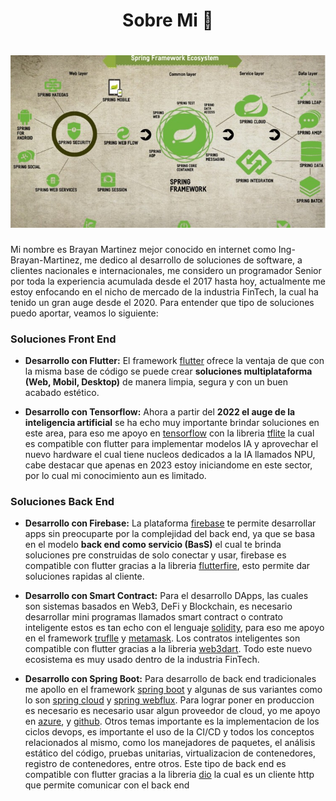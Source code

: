 <h1 align="center"> Sobre Mi 👋</h1>

<h1 align="center">
  <img src="https://github.com/Ing-Brayan-Martinez/Ing-Brayan-Martinez/blob/master/docs/spring-ecosystem-750x410.jpg" alt="Code" width="800"/>
</h1>

Mi nombre es Brayan Martinez mejor conocido en internet como Ing-Brayan-Martinez, me dedico al desarrollo de soluciones 
de software, a clientes nacionales e internacionales, me considero un programador Senior por toda la experiencia 
acumulada desde el 2017 hasta hoy, actualmente me estoy enfocando en el nicho de mercado de la industria FinTech, la 
cual ha tenido un gran auge desde el 2020. Para entender que tipo de soluciones puedo aportar, veamos lo siguiente:

### Soluciones Front End

- **Desarrollo con Flutter:** El framework [flutter](https://flutter.dev/) ofrece la ventaja de que con la misma base de
código se puede crear **soluciones multiplataforma (Web, Mobil, Desktop)** de manera limpia, segura y con un buen acabado
estético.

- **Desarrollo con Tensorflow:** Ahora a partir del **2022 el auge de la inteligencia artificial** se ha echo muy 
importante brindar soluciones en este area, para eso me apoyo en [tensorflow](https://www.tensorflow.org/) con la 
libreria [tflite](https://pub.dev/packages/tflite_flutter) la cual es compatible con flutter para implementar modelos IA
y aprovechar el nuevo hardware el cual tiene nucleos dedicados a la IA llamados NPU, cabe destacar que apenas en 2023 
estoy iniciandome en este sector, por lo cual mi conocimiento aun es limitado.

### Soluciones Back End

- **Desarrollo con Firebase:** La plataforma [firebase](https://firebase.google.com) te permite desarrollar apps sin 
preocuparte por la complejidad del back end, ya que se basa en el modelo **back end como servicio (BasS)** el cual te 
brinda soluciones pre construidas de solo conectar y usar, firebase es compatible con flutter gracias a la libreria 
[flutterfire](https://firebase.flutter.dev/), esto permite dar soluciones rapidas al cliente.

- **Desarrollo con Smart Contract:** Para el desarrollo DApps, las cuales son sistemas basados en Web3, DeFi y Blockchain, 
es necesario desarrollar mini programas llamados smart contract o contrato inteligente estos es tan echo con el lenguaje
[solidity](https://soliditylang.org/), para eso me apoyo en el framework [truflle](https://trufflesuite.com/) y 
[metamask](https://metamask.io/). Los contratos inteligentes son compatible con flutter gracias a la libreria 
[web3dart](https://pub.dev/packages/web3dart). Todo este nuevo ecosistema es muy usado dentro de la industria FinTech.

- **Desarrollo con Spring Boot:** Para desarrollo de back end tradicionales me apollo en el framework 
[spring boot](https://spring.io/) y algunas de sus variantes como lo son [spring cloud](https://spring.io/cloud) y
[spring webflux](https://spring.io/reactive). Para lograr poner en produccion es necesario es necesario usar algun 
proveedor de cloud, yo me apoyo en [azure](https://azure.microsoft.com/en-us), y [github](https://github.com/). Otros 
temas importante es la implementacion de los ciclos devops, es importante el uso de la CI/CD y todos los conceptos 
relacionados al mismo, como los manejadores de paquetes, el análisis estático del código, pruebas unitarias, 
virtualizacion de contenedores, registro de contenedores, entre otros. Este tipo de back end es compatible con flutter
gracias a la libreria [dio](https://pub.dev/packages/dio) la cual es un cliente http que permite comunicar con el 
back end 

